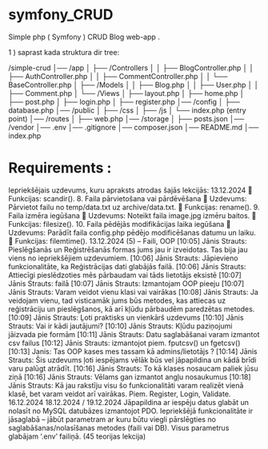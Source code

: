 # symfony_CRUD
Simple php ( Symfony ) CRUD Blog web-app . 


1 ) saprast kada struktura dir tree:


/simple-crud
│── /app
│   ├── /Controllers
│   │   ├── BlogController.php
│   │   ├── AuthController.php
│   │   ├── CommentController.php
│   │   └── BaseController.php
│   ├── /Models
│   │   ├── Blog.php
│   │   ├── User.php
│   │   ├── Comment.php
│   └── /Views
│       ├── layout.php
│       ├── home.php
│       ├── post.php
│       ├── login.php
│       ├── register.php
│── /config
│   ├── database.php
│── /public
│   ├── /css
│   ├── /js
│   └── index.php  (entry point)
│── /routes
│   ├── web.php
│── /storage
│   ├── posts.json
│── /vendor
│── .env
│── .gitignore
│── composer.json
│── README.md
│── index.php


# Requirements :
Iepriekšējais uzdevums, kuru apraksts atrodas šajās lekcijās:
13.12.2024
 Funkcijas: scandir().
8. Faila pārvietošana vai pārdēvēšana
 Uzdevums: Pārvietot failu no temp/data.txt uz archive/data.txt.
 Funkcijas: rename().
9. Faila izmēra iegūšana
 Uzdevums: Noteikt faila image.jpg izmēru baitos.
 Funkcijas: filesize().
10. Faila pēdējās modifikācijas laika iegūšana
 Uzdevums: Parādīt faila config.php pēdējo modificēšanas datumu un laiku.
 Funkcijas: filemtime().
13.12.2024 (5) – Faili, OOP
[10:05] Jānis Strauts: Pieslēgšanās un Reģistrēšanās formas jums jau ir izveidotas. Tas
bija jau viens no iepriekšējiem uzdevumiem.
[10:06] Jānis Strauts: Jāpievieno funkcionalitāte, ka Reģistrācijas dati glabājās failā.
[10:06] Jānis Strauts: Attiecīgi pieslēdzoties mēs pārbaudam vai tāds lietotājs eksistē
[10:07] Jānis Strauts: failā
[10:07] Jānis Strauts: Izmantojam OOP pieeju
[10:07] Jānis Strauts: Varam veidot vienu klasi vai vairākas
[10:08] Jānis Strauts: Ja veidojam vienu, tad visticamāk jums būs metodes, kas attiecas
uz reģistrāciju un pieslēgšanos, kā arī kļūdu pārbaudēm paredzētas metodes.
[10:09] Jānis Strauts: Ļoti praktisks un vienkārš uzdevums
[10:10] Jānis Strauts: Vai ir kādi jautājumi?
[10:10] Jānis Strauts: Kļūdu paziņojumi jāizvada pie formām
[10:11] Jānis Strauts: Datu saglabāšanai varam izmantot csv failus
[10:12] Jānis Strauts: izmantojot piem. fputcsv() un fgetcsv()
[10:13] Janis: Tas OOP kases mes tassam kā admins/lietotājs ?
[10:14] Jānis Strauts: Šis uzdevums ļoti iespējams vēlāk būs vel jāpapildina un kādā brīdi
varu palūgt atrādīt.
[10:16] Jānis Strauts: To kā klases nosaucam paliek jūsu ziņā
[10:16] Jānis Strauts: Vēlams gan izmantot angļu nosaukumus
[10:18] Jānis Strauts: Kā jau rakstīju visu šo funkcionalitāti varam realizēt vienā klasē,
bet varam veidot arī vairākas. Piem. Register, Login, Validate.
16.12.2024
18.12.2024 / 19.12.2024
Jāpapildina ar iespēju datus glabāt un nolasīt no MySQL datubāzes izmantojot PDO.
Iepriekšējā funkcionalitāte ir jāsaglabā – jābūt parametram ar kuru būtu viegli pārslēgties no
saglabāšanas/nolasīšanas metodes (faili vai DB).
Visus parametrus glabājam ‘.env’ failiņā. (45 teorijas lekcija)